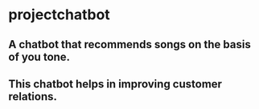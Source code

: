 # projectchatbot
## A chatbot that recommends songs on the basis of you tone. 
## This chatbot helps in improving customer relations.
